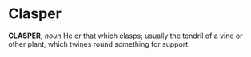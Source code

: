 # Clasper

**CLASPER**, _noun_ He or that which clasps; usually the tendril of a vine or other plant, which twines round something for support.